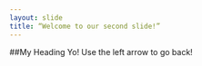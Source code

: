 ```yaml
---
layout: slide
title: “Welcome to our second slide!”
---
```

##My Heading Yo!
Use the left arrow to go back!

